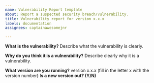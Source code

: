 ```yaml
---
name: Vulnerability Report template
about: Report a suspected security breach/vulnerability.
title: Vulnerability report for version x.x.x
labels: documentation
assignees: captainawesomejnr

---
```


**What is the vulnerability?**
Describe what the vulnerability is clearly.

**Why do you think it is a vulnerability?**
Describe clearly why it is a vulnerability.

**What version are you running?** version x.x.x (fill in the letter x with the version number)
**Is a new version out? (Y/N)**

